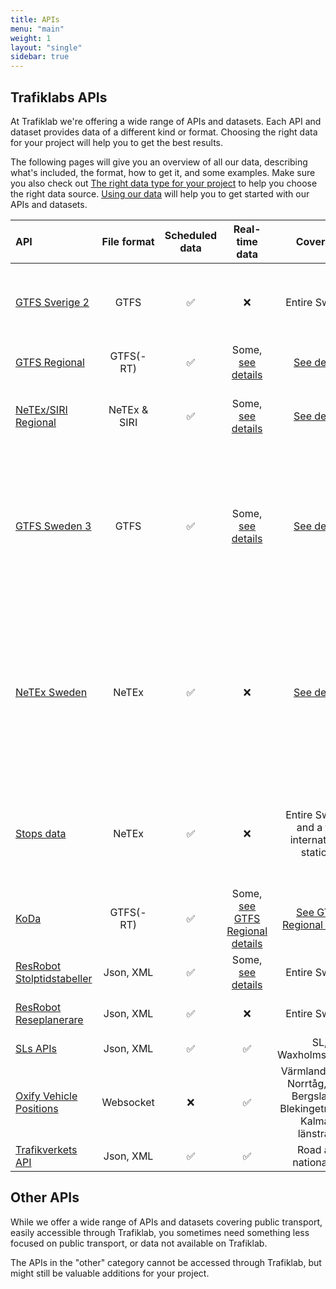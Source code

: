 ```yaml
---
title: APIs
menu: "main"
weight: 1
layout: "single"
sidebar: true
---
```


## Trafiklabs APIs

At Trafiklab we're offering a wide range of APIs and datasets. Each API and dataset provides data of a different kind or
format. Choosing the right data for your project will help you to get the best results.

The following pages will give you an overview of all our data, describing what's included, the format, how to get it,
and some examples. Make sure you also check
out [The right data type for your project](../docs/using-trafiklab-data/the-right-data-type-for-your-project/) to help you
choose the right data source. [Using our data](../docs/using-trafiklab-data/) will help you to get started with our APIs
and datasets.

| API                                                                          | File format  | Scheduled data |                                                  Real-time data                                                   |                                                  Coverage                                                   | What is it                                                                                                |
|:-----------------------------------------------------------------------------|:------------:|:--------------:|:-----------------------------------------------------------------------------------------------------------------:|:-----------------------------------------------------------------------------------------------------------:|:----------------------------------------------------------------------------------------------------------|
| [GTFS Sverige 2](/api/gtfs-datasets/gtfs-sverige-2/)                        |     GTFS     |       ✅        |                                                         ❌                                                         |                                                Entire Sweden                                                | Dataset with all public transport, static and historical                                                  |
| [GTFS Regional](/api/gtfs-datasets/gtfs-regional/)                          |  GTFS(-RT)   |       ✅        |        Some, [see details](/api/gtfs-datasets/gtfs-regional/#which-operators-are-covered-by-this-dataset)        |        [See details](/api/gtfs-datasets/gtfs-regional/#which-operators-are-covered-by-this-dataset)        | Public transport datasets                                                                                 |
| [NeTEx/SIRI Regional](/api/netex-datasets/netex-regional/)                   | NeTEx & SIRI |       ✅        |                           Some, [see details](/api/netex-datasets/netex-regional/siri/)                           |                             [See details](/api/netex-datasets/netex-regional/)                              | Highly detailed public transport datasets                                                                 |
| [GTFS Sweden 3](/api/gtfs-datasets/gtfs-sweden/)                            |     GTFS     |       ✅        |         Some, [see details](/api/gtfs-datasets/gtfs-sweden/#which-operators-are-covered-by-this-dataset)         |         [See details](/api/gtfs-datasets/gtfs-sweden/#which-operators-are-covered-by-this-dataset)         | Public transport dataset of Sweden, as one static dataset and multiple realtime datasets                  |
| [NeTEx Sweden](/apinetex-datasets/netex-sweden/)                            |    NeTEx     |       ✅        |                                                         ❌                                                         |                              [See details](/api/netex-datasets/netex-sweden/)                               | Highly detailed public transport datasets of Sweden, as one static dataset and multiple realtime datasets | 
| [Stops data](/api/trafiklab-apis/stops-data/)                                |    NeTEx     |       ✅        |                                                         ❌                                                         |                               Entire Sweden and a few international stations                                | All stops of Sweden with mappings to regional IDs                                                         |
| [KoDa](/api/trafiklab-apis/koda/)                                            |  GTFS(-RT)   |       ✅        | Some, [see GTFS Regional details](/api/gtfs-datasets/gtfs-regional/#which-operators-are-covered-by-this-dataset) | [See GTFS Regional details](/api/gtfs-datasets/gtfs-regional/#which-operators-are-covered-by-this-dataset) | High quality historical data                                                                              |
| [ResRobot Stolptidstabeller](/api/trafiklab-apis/resrobot-v21/timetables.md) |  Json, XML   |       ✅        |                        Some, [see details](/api/trafiklab-apis/resrobot-v21/timetables.md)                        |                                                Entire Sweden                                                | Departure & Arrival board API                                                                             |
| [ResRobot Reseplanerare](/api/trafiklab-apis/resrobot-v21/route-planner.md)  |  Json, XML   |       ✅        |                                                         ❌                                                         |                                                Entire Sweden                                                | Travel planner API                                                                                        |
| [SLs APIs ](/api/trafiklab-apis/sl/)                                         |  Json, XML   |       ✅        |                                                         ✅                                                         |                                             SL, Waxholmsbolaget                                             | API collection                                                                                            |
| [Oxify Vehicle Positions](/api/trafiklab-apis/oxyfi.md)                      |  Websocket   |       ❌        |                                                         ✅                                                         |              Värmlandstrafik, Norrtåg, Tåg i Bergslagen, Blekingetrafiken, Kalmars länstrafik               | Realtime train position API                                                                               |
| [Trafikverkets API](/api/trafiklab-apis/trafikverket.md)                     |  Json, XML   |       ✅        |                                                         ✅                                                         |                                           Road and national rail                                            | Road and rail API                                                                                         |


## Other APIs

While we offer a wide range of APIs and datasets covering public transport, easily accessible through Trafiklab, you
sometimes need something less focused on public transport, or data not available on Trafiklab.

The APIs in the "other" category cannot be accessed through Trafiklab, but might still be valuable additions for your 
project.
